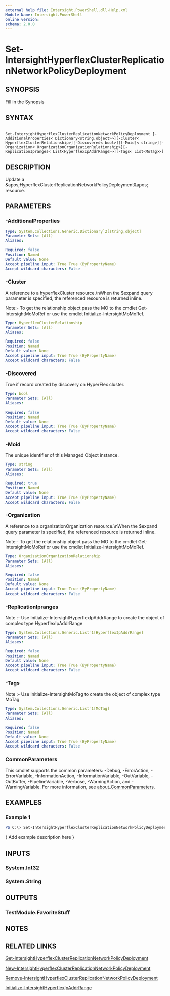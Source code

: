 ```yaml
---
external help file: Intersight.PowerShell.dll-Help.xml
Module Name: Intersight.PowerShell
online version:
schema: 2.0.0
---
```


# Set-IntersightHyperflexClusterReplicationNetworkPolicyDeployment

## SYNOPSIS
Fill in the Synopsis

## SYNTAX

```

Set-IntersightHyperflexClusterReplicationNetworkPolicyDeployment [-AdditionalProperties< Dictionary<string,object>>][-Cluster< HyperflexClusterRelationship>][-Discovered< bool>][[-Moid]< string>][-Organization< OrganizationOrganizationRelationship>][-ReplicationIpranges< List<HyperflexIpAddrRange>>][-Tags< List<MoTag>>]

```

## DESCRIPTION
Update a &amp;apos;HyperflexClusterReplicationNetworkPolicyDeployment&amp;apos; resource.

## PARAMETERS

### -AdditionalProperties


```yaml
Type: System.Collections.Generic.Dictionary`2[string,object]
Parameter Sets: (All)
Aliases:

Required: false
Position: Named
Default value: None
Accept pipeline input: True True (ByPropertyName)
Accept wildcard characters: False
```

### -Cluster
A reference to a hyperflexCluster resource.\nWhen the $expand query parameter is specified, the referenced resource is returned inline.

 Note:- To get the relationship object pass the MO to the cmdlet Get-IntersightMoMoRef 
or use the cmdlet Initialize-IntersightMoMoRef.

```yaml
Type: HyperflexClusterRelationship
Parameter Sets: (All)
Aliases:

Required: false
Position: Named
Default value: None
Accept pipeline input: True True (ByPropertyName)
Accept wildcard characters: False
```

### -Discovered
True if record created by discovery on HyperFlex cluster.

```yaml
Type: bool
Parameter Sets: (All)
Aliases:

Required: false
Position: Named
Default value: None
Accept pipeline input: True True (ByPropertyName)
Accept wildcard characters: False
```

### -Moid
The unique identifier of this Managed Object instance.

```yaml
Type: string
Parameter Sets: (All)
Aliases:

Required: true
Position: Named
Default value: None
Accept pipeline input: True True (ByPropertyName)
Accept wildcard characters: False
```

### -Organization
A reference to a organizationOrganization resource.\nWhen the $expand query parameter is specified, the referenced resource is returned inline.

 Note:- To get the relationship object pass the MO to the cmdlet Get-IntersightMoMoRef 
or use the cmdlet Initialize-IntersightMoMoRef.

```yaml
Type: OrganizationOrganizationRelationship
Parameter Sets: (All)
Aliases:

Required: false
Position: Named
Default value: None
Accept pipeline input: True True (ByPropertyName)
Accept wildcard characters: False
```

### -ReplicationIpranges


Note :- Use Initialize-IntersightHyperflexIpAddrRange to create the object of complex type HyperflexIpAddrRange

```yaml
Type: System.Collections.Generic.List`1[HyperflexIpAddrRange]
Parameter Sets: (All)
Aliases:

Required: false
Position: Named
Default value: None
Accept pipeline input: True True (ByPropertyName)
Accept wildcard characters: False
```

### -Tags


Note :- Use Initialize-IntersightMoTag to create the object of complex type MoTag

```yaml
Type: System.Collections.Generic.List`1[MoTag]
Parameter Sets: (All)
Aliases:

Required: false
Position: Named
Default value: None
Accept pipeline input: True True (ByPropertyName)
Accept wildcard characters: False
```


### CommonParameters
This cmdlet supports the common parameters: -Debug, -ErrorAction, -ErrorVariable, -InformationAction, -InformationVariable, -OutVariable, -OutBuffer, -PipelineVariable, -Verbose, -WarningAction, and -WarningVariable. For more information, see [about_CommonParameters](http://go.microsoft.com/fwlink/?LinkID=113216).

## EXAMPLES

### Example 1
```powershell
PS C:\> Set-IntersightHyperflexClusterReplicationNetworkPolicyDeployment
```

{ Add example description here }

## INPUTS

### System.Int32

### System.String

## OUTPUTS

### TestModule.FavoriteStuff

## NOTES

## RELATED LINKS

[Get-IntersightHyperflexClusterReplicationNetworkPolicyDeployment](./Get-IntersightHyperflexClusterReplicationNetworkPolicyDeployment.md)

[New-IntersightHyperflexClusterReplicationNetworkPolicyDeployment](./New-IntersightHyperflexClusterReplicationNetworkPolicyDeployment.md)

[Remove-IntersightHyperflexClusterReplicationNetworkPolicyDeployment](./Remove-IntersightHyperflexClusterReplicationNetworkPolicyDeployment.md)

[Initialize-IntersightHyperflexIpAddrRange](./Initialize-IntersightHyperflexIpAddrRange.md)
